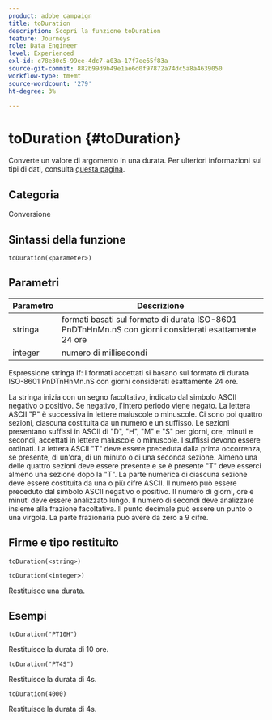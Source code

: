 ```yaml
---
product: adobe campaign
title: toDuration
description: Scopri la funzione toDuration
feature: Journeys
role: Data Engineer
level: Experienced
exl-id: c78e30c5-99ee-4dc7-a03a-17f7ee65f83a
source-git-commit: 882b99d9b49e1ae6d0f97872a74dc5a8a4639050
workflow-type: tm+mt
source-wordcount: '279'
ht-degree: 3%

---
```


# toDuration {#toDuration}

Converte un valore di argomento in una durata. Per ulteriori informazioni sui tipi di dati, consulta [questa pagina](../expression/data-types.md).

## Categoria

Conversione

## Sintassi della funzione

`toDuration(<parameter>)`

## Parametri

| Parametro | Descrizione |
|--- |--- |
| stringa | formati basati sul formato di durata ISO-8601 PnDTnHnMn.nS con giorni considerati esattamente 24 ore |
| integer | numero di millisecondi |

Espressione stringa If: I formati accettati si basano sul formato di durata ISO-8601 PnDTnHnMn.nS con giorni considerati esattamente 24 ore.

La stringa inizia con un segno facoltativo, indicato dal simbolo ASCII negativo o positivo. Se negativo, l&#39;intero periodo viene negato. La lettera ASCII &quot;P&quot; è successiva in lettere maiuscole o minuscole. Ci sono poi quattro sezioni, ciascuna costituita da un numero e un suffisso. Le sezioni presentano suffissi in ASCII di &quot;D&quot;, &quot;H&quot;, &quot;M&quot; e &quot;S&quot; per giorni, ore, minuti e secondi, accettati in lettere maiuscole o minuscole. I suffissi devono essere ordinati. La lettera ASCII &quot;T&quot; deve essere preceduta dalla prima occorrenza, se presente, di un&#39;ora, di un minuto o di una seconda sezione. Almeno una delle quattro sezioni deve essere presente e se è presente &quot;T&quot; deve esserci almeno una sezione dopo la &quot;T&quot;. La parte numerica di ciascuna sezione deve essere costituita da una o più cifre ASCII. Il numero può essere preceduto dal simbolo ASCII negativo o positivo. Il numero di giorni, ore e minuti deve essere analizzato lungo. Il numero di secondi deve analizzare insieme alla frazione facoltativa. Il punto decimale può essere un punto o una virgola. La parte frazionaria può avere da zero a 9 cifre.

## Firme e tipo restituito

`toDuration(<string>)`

`toDuration(<integer>)`

Restituisce una durata.

## Esempi

`toDuration("PT10H")`

Restituisce la durata di 10 ore.

`toDuration("PT4S")`

Restituisce la durata di 4s.

`toDuration(4000)`

Restituisce la durata di 4s.

